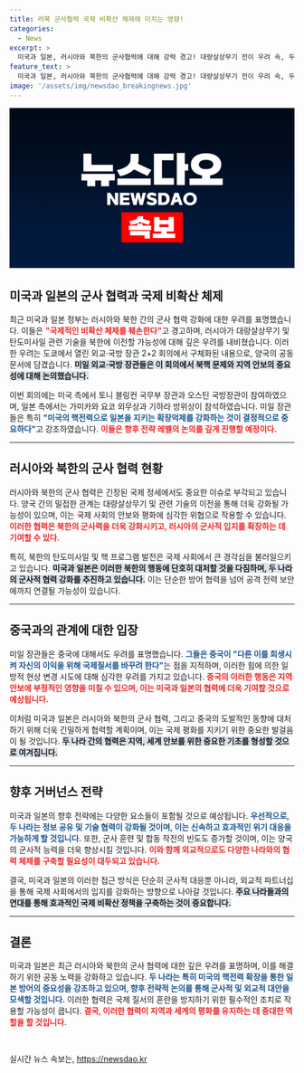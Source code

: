 ```yaml
---
title: 러북 군사협력 국제 비확산 체제에 미치는 영향!
categories:
  - News
excerpt: >
  미국과 일본, 러시아와 북한의 군사협력에 대해 강력 경고! 대량살상무기 전이 우려 속, 두 나라의 외교 및 국방 장관이 만났습니다. 중국의 힘을 통한 국제질서 변화 시도에도 심각한 우려를 나타냈습니다. 클릭하여 더 알아보세요!
feature_text: >
  미국과 일본, 러시아와 북한의 군사협력에 대해 강력 경고! 대량살상무기 전이 우려 속, 두 나라의 외교 및 국방 장관이 만났습니다. 중국의 힘을 통한 국제질서 변화 시도에도 심각한 우려를 나타냈습니다. 클릭하여 더 알아보세요!
image: '/assets/img/newsdao_breakingnews.jpg'
---
```


<p><img src="/assets/img/newsdao_breakingnews.jpg" alt="koreaapp 속보" /></p>

<h2 data-ke-size="size26">미국과 일본의 군사 협력과 국제 비확산 체제</h2>

<p data-ke-size="size16">최근 미국과 일본 정부는 러시아와 북한 간의 군사 협력 강화에 대한 우려를 표명했습니다. 이들은 <b><span style="color: #ee2323;">"국제적인 비확산 체제를 훼손한다"</span></b>고 경고하며, 러시아가 대량살상무기 및 탄도미사일 관련 기술을 북한에 이전할 가능성에 대해 깊은 우려를 내비쳤습니다. 이러한 우려는 도쿄에서 열린 외교·국방 장관 2+2 회의에서 구체화된 내용으로, 양국의 공동문서에 담겼습니다. <b><span style="background-color: #21538527;">미일 외교·국방 장관들은 이 회의에서 북핵 문제와 지역 안보의 중요성에 대해 논의했습니다.</span></b></p>

<p data-ke-size="size16">이번 회의에는 미국 측에서 토니 블링컨 국무부 장관과 오스틴 국방장관이 참여하였으며, 일본 측에서는 가미카와 요코 외무상과 기하라 방위상이 참석하였습니다. 미일 장관들은 특히 <b><span style="color: #1a5490;">"미국의 핵전력으로 일본을 지키는 확장억제를 강화하는 것이 결정적으로 중요하다"</span></b>고 강조하였습니다. <b><span style="color: #ee2323;">이들은 향후 전략 레벨의 논의를 깊게 진행할 예정이다.</span></b></p>

<hr>

<h2 data-ke-size="size26">러시아와 북한의 군사 협력 현황</h2>

<p data-ke-size="size16">러시아와 북한의 군사 협력은 긴장된 국제 정세에서도 중요한 이슈로 부각되고 있습니다. 양국 간의 밀접한 관계는 대량살상무기 및 관련 기술의 이전을 통해 더욱 강화될 가능성이 있으며, 이는 국제 사회의 안보와 평화에 심각한 위협으로 작용할 수 있습니다. <b><span style="color: #ee2323;">이러한 협력은 북한의 군사력을 더욱 강화시키고, 러시아의 군사적 입지를 확장하는 데 기여할 수 있다.</span></b></p>

<p data-ke-size="size16">특히, 북한의 탄도미사일 및 핵 프로그램 발전은 국제 사회에서 큰 경각심을 불러일으키고 있습니다. <b><span style="background-color: #21538527;">미국과 일본은 이러한 북한의 행동에 단호히 대처할 것을 다짐하며, 두 나라의 군사적 협력 강화를 추진하고 있습니다.</span></b> 이는 단순한 방어 협력을 넘어 공격 전력 보안에까지 연결될 가능성이 있습니다.</p>

<hr>

<h2 data-ke-size="size26">중국과의 관계에 대한 입장</h2>

<p data-ke-size="size16">미일 장관들은 중국에 대해서도 우려를 표명했습니다. <b><span style="color: #1a5490;">그들은 중국이 "다른 이를 희생시켜 자신의 이익을 위해 국제질서를 바꾸려 한다"</span></b>는 점을 지적하며, 이러한 힘에 의한 일방적 현상 변경 시도에 대해 심각한 우려를 가지고 있습니다. <b><span style="color: #ee2323;">중국의 이러한 행동은 지역 안보에 부정적인 영향을 미칠 수 있으며, 이는 미국과 일본의 협력에 더욱 기여할 것으로 예상됩니다.</span></b></p>

<p data-ke-size="size16">이처럼 미국과 일본은 러시아와 북한의 군사 협력, 그리고 중국의 도발적인 동향에 대처하기 위해 더욱 긴밀하게 협력할 계획이며, 이는 국제 평화를 지키기 위한 중요한 발걸음이 될 것입니다. <b><span style="background-color: #21538527;">두 나라 간의 협력은 지역, 세계 안보를 위한 중요한 기초를 형성할 것으로 여겨집니다.</span></b></p>

<hr>

<h2 data-ke-size="size26">향후 거버넌스 전략</h2>

<p data-ke-size="size16">미국과 일본의 향후 전략에는 다양한 요소들이 포함될 것으로 예상됩니다. <b><span style="color: #1a5490;">우선적으로, 두 나라는 정보 공유 및 기술 협력이 강화될 것이며, 이는 신속하고 효과적인 위기 대응을 가능하게 할 것입니다.</span></b> 또한, 군사 훈련 및 합동 작전의 빈도도 증가할 것이며, 이는 양국의 군사적 능력을 더욱 향상시킬 것입니다. <b><span style="color: #ee2323;">이와 함께 외교적으로도 다양한 나라와의 협력 체제를 구축할 필요성이 대두되고 있습니다.</span></b></p>

<p data-ke-size="size16">결국, 미국과 일본의 이러한 접근 방식은 단순히 군사적 대응뿐 아니라, 외교적 파트너십을 통해 국제 사회에서의 입지를 강화하는 방향으로 나아갈 것입니다. <b><span style="background-color: #21538527;">주요 나라들과의 연대를 통해 효과적인 국제 비확산 정책을 구축하는 것이 중요합니다.</span></b></p>

<hr>

<h2 data-ke-size="size26">결론</h2>

<p data-ke-size="size16">미국과 일본은 최근 러시아와 북한의 군사 협력에 대한 깊은 우려를 표명하며, 이를 해결하기 위한 공동 노력을 강화하고 있습니다. <b><span style="color: #1a5490;">두 나라는 특히 미국의 핵전력 확장을 통한 일본 방어의 중요성을 강조하고 있으며, 향후 전략적 논의를 통해 군사적 및 외교적 대안을 모색할 것입니다.</span></b> 이러한 협력은 국제 질서의 혼란을 방지하기 위한 필수적인 조치로 작용할 가능성이 큽니다. <b><span style="color: #ee2323;">결국, 이러한 협력이 지역과 세계의 평화를 유지하는 데 중대한 역할을 할 것입니다.</span></b></p>

<p data-ke-size="size16">&nbsp;</p>
실시간 뉴스 속보는, <a href="https://newsdao.kr" rel="dofollow">https://newsdao.kr</a>


